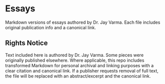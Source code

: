 # Essays
Markdown versions of essays authored by Dr. Jay Varma.
Each file includes original publication info and a canonical link.
## Rights Notice
Text included here is authored by Dr. Jay Varma. Some pieces were originally published elsewhere. Where applicable, this repo includes transformed Markdown for personal archival and linking purposes with a clear citation and canonical link. If a publisher requests removal of full text, the file will be replaced with an abstract/excerpt and the canonical link.
